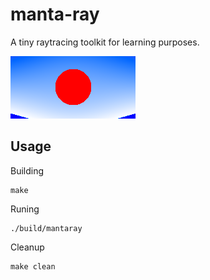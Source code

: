# manta-ray

A tiny raytracing toolkit for learning purposes.

![example](https://raw.githubusercontent.com/sbuggay/manta-ray/master/demo/example1.png)

## Usage

Building
```
make
```

Runing
```
./build/mantaray
```

Cleanup
```
make clean
```
